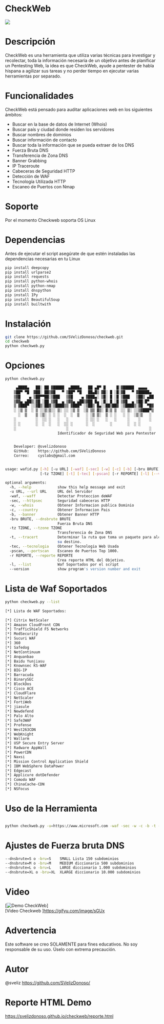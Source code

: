 # CheckWeb

<img src="https://image.ibb.co/m7SBU7/checkweb.png" >

# Descripción

CheckWeb es una herramienta que utiliza varias técnicas para investigar y recolectar, toda la información necesaria de un objetivo antes de planificar un Pentesting Web, la idea es que CheckWeb, ayude a pentester de habla hispana a agilizar sus tareas y no perder tiempo en ejecutar varias herramientas por separado.

# Funcionalidades

CheckWeb está pensado para auditar aplicaciones web en los siguientes ámbitos:

- Buscar en la base de datos de Internet (Whois)
- Buscar país y ciudad donde residen los servidores
- Buscar nombres de dominios
- Buscar información de contacto
- Buscar toda la información que se pueda extraer de los DNS
- Fuerza Bruta DNS
- Transferencia de Zona DNS
- Banner Grabbing
- IP Traceroute
- Cabeceras de Seguridad HTTP
- Detección de WAF
- Tecnología Utilizada HTTP
- Escaneo de Puertos con Nmap

# Soporte
Por el momento Checkweb soporta OS Linux

# Dependencias
Antes de ejecutar el script asegúrate de que estén instaladas las dependencias necesarias en tu Linux

```sh
pip install deepcopy
pip install urlparse2
pip install requests
pip install python-whois
pip install python-nmap
pip install dnspython
pip install IPy
pip install BeautifulSoup
pip install builtwith
```

# Instalación
```sh
git clone https://github.com/SVelizDonoso/checkweb.git
cd checkweb
python checkweb.py
```
# Opciones
```sh
python checkweb.py

	 ▄████▄   ██░ ██ ▓█████  ▄████▄   ██ ▄█▀ █     █░▓█████  ▄▄▄▄      
	▒██▀ ▀█  ▓██░ ██▒▓█   ▀ ▒██▀ ▀█   ██▄█▒ ▓█░ █ ░█░▓█   ▀ ▓█████▄    
	▒▓█    ▄ ▒██▀▀██░▒███   ▒▓█    ▄ ▓███▄░ ▒█░ █ ░█ ▒███   ▒██▒ ▄██   
	▒▓▓▄ ▄██▒░▓█ ░██ ▒▓█  ▄ ▒▓▓▄ ▄██▒▓██ █▄ ░█░ █ ░█ ▒▓█  ▄ ▒██░█▀     
	▒ ▓███▀ ░░▓█▒░██▓░▒████▒▒ ▓███▀ ░▒██▒ █▄░░██▒██▓ ░▒████▒░▓█  ▀█▓   
	░ ░▒ ▒  ░ ▒ ░░▒░▒░░ ▒░ ░░ ░▒ ▒  ░▒ ▒▒ ▓▒░ ▓░▒ ▒  ░░ ▒░ ░░▒▓███▀▒   
	  ░  ▒    ▒ ░▒░ ░ ░ ░  ░  ░  ▒   ░ ░▒ ▒░  ▒ ░ ░   ░ ░  ░▒░▒   ░    
	░         ░  ░░ ░   ░   ░        ░ ░░ ░   ░   ░     ░    ░    ░    
	░ ░       ░  ░  ░   ░  ░░ ░      ░  ░       ░       ░  ░ ░         
	░                       ░                                     ░  
                        Identificador de Seguridad Web para Pentester                                    

                                                           
    Developer: @svelizdonoso                                                      
    GitHub:    https://github.com/SVelizDonoso
    Correo:    cyslabs@gmail.com

    
usage: wafid.py [-h] [-u URL] [-waf] [-sec] [-w] [-c] [-b] [-bru BRUTE]
                [-tz TZONE] [-t] [-tec] [-pscan] [-r REPORTE] [-l] [--version]

optional arguments:
  -h, --help            show this help message and exit
  -u URL, --url URL     URL del Servidor
  -waf, --waff          Detectar Proteccion deWAF
  -sec, --httpsec       Seguridad cabeceras HTTP
  -w, --whois           Obtener Informacion publica Dominio
  -c, --country         Obtener Informacion Pais
  -b, --banner          Obtener Banner HTTP
  -bru BRUTE, --dnsbrute BRUTE 
                        Fuerza Bruta DNS
  -tz TZONE, --tzone TZONE
                        Transferencia de Zona DNS
  -t, --tracert         Determinar la ruta que toma un paquete para alcanzar
                        su destino.
  -tec, --tecnologia    Obtener Tecnologia Web Usada
  -pscan, --portscan    Escaneo de Puertos Top 1000.
  -r REPORTE, --reporte REPORTE
                        Crea reporte HTML del Objetivo.
  -l, --list            Waf Soportados por el script
  --version             show program's version number and exit

```

# Lista de Waf Soportados

```sh
python checkweb.py --list
    
[*] Lista de WAF Soportados: 
 
[*] Citrix NetScaler
[*] Amazon CloudFront CDN
[*] TrafficShield F5 Networks
[*] ModSecurity
[*] Sucuri WAF
[*] 360
[*] Safedog
[*] NetContinuum
[*] Anquanbao
[*] Baidu Yunjiasu
[*] Knownsec KS-WAF
[*] BIG-IP
[*] Barracuda
[*] BinarySEC
[*] BlockDos
[*] Cisco ACE
[*] CloudFlare
[*] NetScaler
[*] FortiWeb
[*] jiasule
[*] Newdefend
[*] Palo Alto
[*] Safe3WAF
[*] Profense
[*] West263CDN
[*] WebKnight
[*] Wallarm
[*] USP Secure Entry Server
[*] Radware AppWall
[*] PowerCDN
[*] Naxsi
[*] Mission Control Application Shield
[*] IBM WebSphere DataPower
[*] Edgecast
[*] Applicure dotDefender
[*] Comodo WAF
[*] ChinaCache-CDN
[*] NSFocus
```
# Uso de la Herramienta
```sh

python checkweb.py -u=https://www.microsoft.com -waf -sec -w -c -b -t -tec -pscan -brut=S -tz=microsoft.com -r=/tmp/reporte.htm

```
# Ajustes de Fuerza bruta DNS
```sh
--dnsbrute=S o -bru=S    SMALL Lista 150 subdominios 
--dnsbrute=M o -bru=M    MEDIUM diccionario 500 subdominios
--dnsbrute=L o -bru=L    LARGE diccionario 1.000 subdominios
--dnsbrute=XL o -bru=XL  XLARGE diccionario 10.000 subdominios
```

# Video
[![Demo CheckWeb](https://s1.gifyu.com/images/checkweb.md.gif)] <br>
[Video Checkweb ]https://gifyu.com/image/sGUx

# Advertencia
Este software se creo SOLAMENTE para fines educativos. No soy responsable de su uso. Úselo con extrema precaución.

# Autor
@sveliz https://github.com/SVelizDonoso/

# Reporte HTML Demo
 https://svelizdonoso.github.io/checkweb/reporte.html


